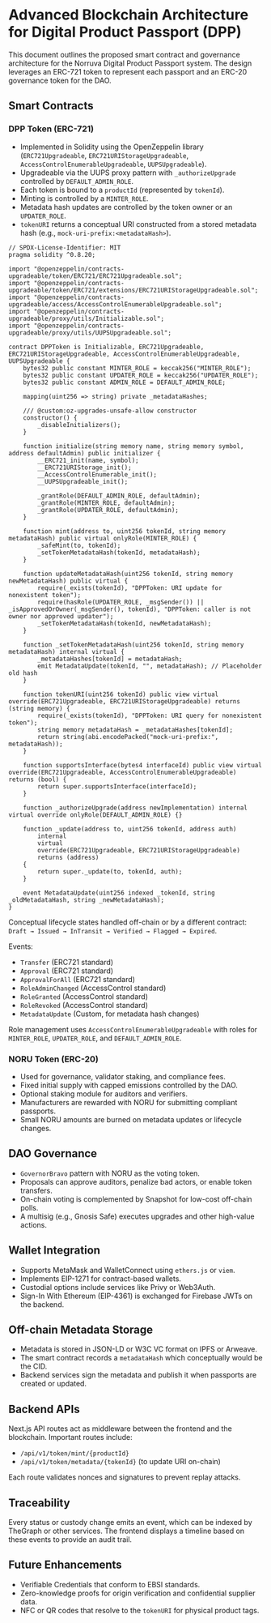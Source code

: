 # Advanced Blockchain Architecture for Digital Product Passport (DPP)

This document outlines the proposed smart contract and governance architecture for the Norruva Digital Product Passport system. The design leverages an ERC-721 token to represent each passport and an ERC-20 governance token for the DAO.

## Smart Contracts

### DPP Token (ERC-721)
- Implemented in Solidity using the OpenZeppelin library (`ERC721Upgradeable`, `ERC721URIStorageUpgradeable`, `AccessControlEnumerableUpgradeable`, `UUPSUpgradeable`).
- Upgradeable via the UUPS proxy pattern with `_authorizeUpgrade` controlled by `DEFAULT_ADMIN_ROLE`.
- Each token is bound to a `productId` (represented by `tokenId`).
- Minting is controlled by a `MINTER_ROLE`.
- Metadata hash updates are controlled by the token owner or an `UPDATER_ROLE`.
- `tokenURI` returns a conceptual URI constructed from a stored metadata hash (e.g., `mock-uri-prefix:<metadataHash>`).

```solidity
// SPDX-License-Identifier: MIT
pragma solidity ^0.8.20;

import "@openzeppelin/contracts-upgradeable/token/ERC721/ERC721Upgradeable.sol";
import "@openzeppelin/contracts-upgradeable/token/ERC721/extensions/ERC721URIStorageUpgradeable.sol";
import "@openzeppelin/contracts-upgradeable/access/AccessControlEnumerableUpgradeable.sol";
import "@openzeppelin/contracts-upgradeable/proxy/utils/Initializable.sol";
import "@openzeppelin/contracts-upgradeable/proxy/utils/UUPSUpgradeable.sol";

contract DPPToken is Initializable, ERC721Upgradeable, ERC721URIStorageUpgradeable, AccessControlEnumerableUpgradeable, UUPSUpgradeable {
    bytes32 public constant MINTER_ROLE = keccak256("MINTER_ROLE");
    bytes32 public constant UPDATER_ROLE = keccak256("UPDATER_ROLE");
    bytes32 public constant ADMIN_ROLE = DEFAULT_ADMIN_ROLE;

    mapping(uint256 => string) private _metadataHashes;

    /// @custom:oz-upgrades-unsafe-allow constructor
    constructor() {
        _disableInitializers();
    }

    function initialize(string memory name, string memory symbol, address defaultAdmin) public initializer {
        __ERC721_init(name, symbol);
        __ERC721URIStorage_init();
        __AccessControlEnumerable_init();
        __UUPSUpgradeable_init();

        _grantRole(DEFAULT_ADMIN_ROLE, defaultAdmin);
        _grantRole(MINTER_ROLE, defaultAdmin);
        _grantRole(UPDATER_ROLE, defaultAdmin);
    }

    function mint(address to, uint256 tokenId, string memory metadataHash) public virtual onlyRole(MINTER_ROLE) {
        _safeMint(to, tokenId);
        _setTokenMetadataHash(tokenId, metadataHash);
    }

    function updateMetadataHash(uint256 tokenId, string memory newMetadataHash) public virtual {
        require(_exists(tokenId), "DPPToken: URI update for nonexistent token");
        require(hasRole(UPDATER_ROLE, _msgSender()) || _isApprovedOrOwner(_msgSender(), tokenId), "DPPToken: caller is not owner nor approved updater");
        _setTokenMetadataHash(tokenId, newMetadataHash);
    }

    function _setTokenMetadataHash(uint256 tokenId, string memory metadataHash) internal virtual {
        _metadataHashes[tokenId] = metadataHash;
        emit MetadataUpdate(tokenId, "", metadataHash); // Placeholder old hash
    }

    function tokenURI(uint256 tokenId) public view virtual override(ERC721Upgradeable, ERC721URIStorageUpgradeable) returns (string memory) {
        require(_exists(tokenId), "DPPToken: URI query for nonexistent token");
        string memory metadataHash = _metadataHashes[tokenId];
        return string(abi.encodePacked("mock-uri-prefix:", metadataHash));
    }

    function supportsInterface(bytes4 interfaceId) public view virtual override(ERC721Upgradeable, AccessControlEnumerableUpgradeable) returns (bool) {
        return super.supportsInterface(interfaceId);
    }

    function _authorizeUpgrade(address newImplementation) internal virtual override onlyRole(DEFAULT_ADMIN_ROLE) {}
    
    function _update(address to, uint256 tokenId, address auth)
        internal
        virtual
        override(ERC721Upgradeable, ERC721URIStorageUpgradeable)
        returns (address)
    {
        return super._update(to, tokenId, auth);
    }

    event MetadataUpdate(uint256 indexed _tokenId, string _oldMetadataHash, string _newMetadataHash);
}

```
Conceptual lifecycle states handled off-chain or by a different contract: `Draft → Issued → InTransit → Verified → Flagged → Expired`.

Events:
- `Transfer` (ERC721 standard)
- `Approval` (ERC721 standard)
- `ApprovalForAll` (ERC721 standard)
- `RoleAdminChanged` (AccessControl standard)
- `RoleGranted` (AccessControl standard)
- `RoleRevoked` (AccessControl standard)
- `MetadataUpdate` (Custom, for metadata hash changes)

Role management uses `AccessControlEnumerableUpgradeable` with roles for `MINTER_ROLE`, `UPDATER_ROLE`, and `DEFAULT_ADMIN_ROLE`.

### NORU Token (ERC-20)
- Used for governance, validator staking, and compliance fees.
- Fixed initial supply with capped emissions controlled by the DAO.
- Optional staking module for auditors and verifiers.
- Manufacturers are rewarded with NORU for submitting compliant passports.
- Small NORU amounts are burned on metadata updates or lifecycle changes.

## DAO Governance

- `GovernorBravo` pattern with NORU as the voting token.
- Proposals can approve auditors, penalize bad actors, or enable token transfers.
- On-chain voting is complemented by Snapshot for low-cost off-chain polls.
- A multisig (e.g., Gnosis Safe) executes upgrades and other high-value actions.

## Wallet Integration

- Supports MetaMask and WalletConnect using `ethers.js` or `viem`.
- Implements EIP-1271 for contract-based wallets.
- Custodial options include services like Privy or Web3Auth.
- Sign-In With Ethereum (EIP-4361) is exchanged for Firebase JWTs on the backend.

## Off-chain Metadata Storage

- Metadata is stored in JSON-LD or W3C VC format on IPFS or Arweave.
- The smart contract records a `metadataHash` which conceptually would be the CID.
- Backend services sign the metadata and publish it when passports are created or updated.

## Backend APIs

Next.js API routes act as middleware between the frontend and the blockchain.
Important routes include:
- `/api/v1/token/mint/{productId}`
- `/api/v1/token/metadata/{tokenId}` (to update URI on-chain)

Each route validates nonces and signatures to prevent replay attacks.

## Traceability

Every status or custody change emits an event, which can be indexed by TheGraph or other services. The frontend displays a timeline based on these events to provide an audit trail.

## Future Enhancements

- Verifiable Credentials that conform to EBSI standards.
- Zero-knowledge proofs for origin verification and confidential supplier data.
- NFC or QR codes that resolve to the `tokenURI` for physical product tags.
